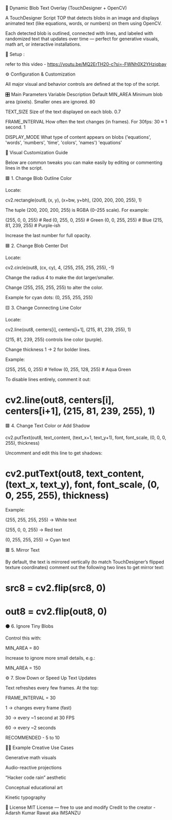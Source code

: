 🧮 Dynamic Blob Text Overlay (TouchDesigner + OpenCV)

A TouchDesigner Script TOP that detects blobs in an image and displays animated text (like equations, words, or numbers) on them using OpenCV.

Each detected blob is outlined, connected with lines, and labeled with randomized text that updates over time — perfect for generative visuals, math art, or interactive installations.

🧩 Setup :

refer to this video - https://youtu.be/MQ2ErTH20-c?si=-FWNh0X2YHzjqbay


⚙️ Configuration & Customization

All major visual and behavior controls are defined at the top of the script.

🎛 Main Parameters
Variable	Description	Default
MIN_AREA	Minimum blob area (pixels). Smaller ones are ignored.	80

TEXT_SIZE	Size of the text displayed on each blob.	0.7

FRAME_INTERVAL	How often the text changes (in frames). For 30fps: 30 ≈ 1 second.	1

DISPLAY_MODE	What type of content appears on blobs ('equations', 'words', 'numbers', 'time', 'colors', 'names')	'equations'

🎨 Visual Customization Guide

Below are common tweaks you can make easily by editing or commenting lines in the script.

🟪 1. Change Blob Outline Color

Locate:

cv2.rectangle(out8, (x, y), (x+bw, y+bh), (200, 200, 200, 255), 1)


The tuple (200, 200, 200, 255) is RGBA (0–255 scale).
For example:

(255, 0, 0, 255)   # Red
(0, 255, 0, 255)   # Green
(0, 0, 255, 255)   # Blue
(215, 81, 239, 255) # Purple-ish


Increase the last number for full opacity.

🟦 2. Change Blob Center Dot

Locate:

cv2.circle(out8, (cx, cy), 4, (255, 255, 255, 255), -1)


Change the radius 4 to make the dot larger/smaller.

Change (255, 255, 255, 255) to alter the color.

Example for cyan dots: (0, 255, 255, 255)

🟨 3. Change Connecting Line Color

Locate:

cv2.line(out8, centers[i], centers[i+1], (215, 81, 239, 255), 1)


(215, 81, 239, 255) controls line color (purple).

Change thickness 1 → 2 for bolder lines.

Example:

(255, 255, 0, 255)  # Yellow
(0, 255, 128, 255)  # Aqua Green


To disable lines entirely, comment it out:

# cv2.line(out8, centers[i], centers[i+1], (215, 81, 239, 255), 1)

🟩 4. Change Text Color or Add Shadow

cv2.putText(out8, text_content, (text_x+1, text_y+1), font, font_scale, (0, 0, 0, 255), thickness)

Uncomment and edit this line to get shadows:

# cv2.putText(out8, text_content, (text_x, text_y), font, font_scale, (0, 0, 255, 255), thickness)


Example:

(255, 255, 255, 255) → White text

(255, 0, 0, 255) → Red text

(0, 255, 255, 255) → Cyan text


🟥 5. Mirror Text

By default, the text is mirrored vertically (to match TouchDesigner’s flipped texture coordinates)
comment out the following two lines to get mirror text:

# src8 = cv2.flip(src8, 0)
# out8 = cv2.flip(out8, 0)


⚫ 6. Ignore Tiny Blobs

Control this with:

MIN_AREA = 80


Increase to ignore more small details, e.g.:

MIN_AREA = 150

⚙️ 7. Slow Down or Speed Up Text Updates

Text refreshes every few frames.
At the top:

FRAME_INTERVAL = 30


1 → changes every frame (fast)

30 → every ~1 second at 30 FPS

60 → every ~2 seconds

RECOMMENDED - 5 to 10

🧑‍💻 Example Creative Use Cases

Generative math visuals

Audio-reactive projections

“Hacker code rain” aesthetic

Conceptual educational art

Kinetic typography

📜 License
MIT License — free to use and modify
Credit to the creator - Adarsh Kumar Rawat aka IMSANZU
